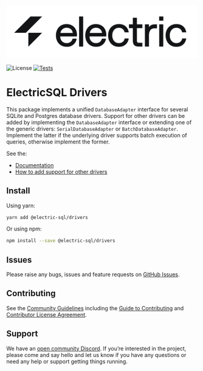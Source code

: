 <a href="https://electric-sql.com">
  <picture>
    <source media="(prefers-color-scheme: dark)"
        srcset="https://raw.githubusercontent.com/electric-sql/meta/main/identity/ElectricSQL-logo-light-trans.svg"
    />
    <source media="(prefers-color-scheme: light)"
        srcset="https://raw.githubusercontent.com/electric-sql/meta/main/identity/ElectricSQL-logo-black.svg"
    />
    <img alt="ElectricSQL logo"
        src="https://raw.githubusercontent.com/electric-sql/meta/main/identity/ElectricSQL-logo-black.svg"
    />
  </picture>
</a>

![License](https://img.shields.io/github/license/electric-sql/electric) [![Tests](https://github.com/electric-sql/electric/actions/workflows/drivers_tests.yml/badge.svg?event=push)](https://github.com/electric-sql/electric/actions/workflows/drivers_tests.yml)

# ElectricSQL Drivers

This package implements a unified `DatabaseAdapter` interface for several SQLite and Postgres database drivers.
Support for other drivers can be added by implementing the `DatabaseAdapter` interface or extending one of the generic drivers: `SerialDatabaseAdapter` or `BatchDatabaseAdapter`. Implement the latter if the underlying driver supports batch execution of queries, otherwise implement the former.

See the:

- [Documentation](https://electric-sql.com/docs/integrations/drivers)
- [How to add support for other drivers](https://electric-sql.com/docs/integrations/drivers/other/generic)

## Install

Using yarn:

```sh
yarn add @electric-sql/drivers
```

Or using npm:

```sh
npm install --save @electric-sql/drivers
```

## Issues

Please raise any bugs, issues and feature requests on [GitHub Issues](https://github.com/electric-sql/electric/issues).

## Contributing

See the [Community Guidelines](https://github.com/electric-sql/meta) including the [Guide to Contributing](https://github.com/electric-sql/meta/blob/main/CONTRIBUTING.md) and [Contributor License Agreement](https://github.com/electric-sql/meta/blob/main/CLA.md).

## Support

We have an [open community Discord](https://discord.electric-sql.com). If you’re interested in the project, please come and say hello and let us know if you have any questions or need any help or support getting things running.
